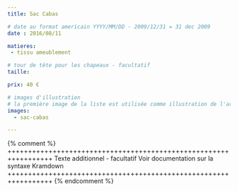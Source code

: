 ```yaml
---
title: Sac Cabas

# date au format americain YYYY/MM/DD - 2009/12/31 = 31 dec 2009
date : 2016/08/11

matieres:
 - tissu ameublement

# tour de tête pour les chapeaux - facultatif
taille:

prix: 40 €

# images d'illustration
# la première image de la liste est utilisée comme illustration de l'article dans les pages de listing.
images:
  - sac-cabas

---
```

{% comment %} +++++++++++++++++++++++++++++++++++++++++++++++++++++++++++++++++
              Texte additionnel - facultatif
              Voir documentation sur la syntaxe Kramdown
+++++++++++++++++++++++++++++++++++++++++++++++++++++++++++++++++ {% endcomment %}
